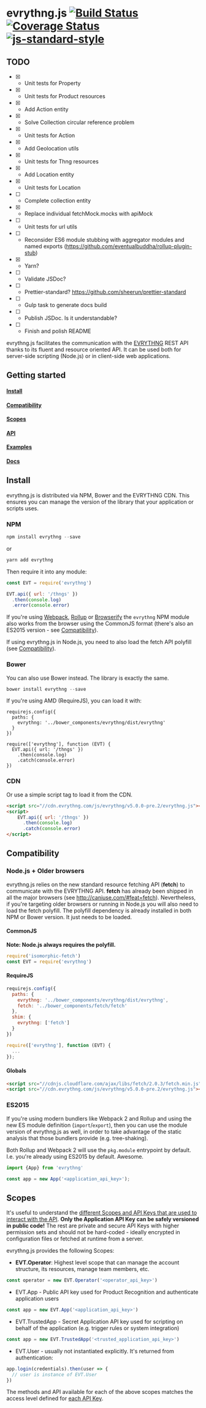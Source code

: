 # evrythng.js [![Build Status](https://travis-ci.org/evrythng/evrythng.js.svg?branch=v5.x)](https://travis-ci.org/evrythng/evrythng.js) [![Coverage Status](https://coveralls.io/repos/github/evrythng/evrythng.js/badge.svg?branch=v5.x)](https://coveralls.io/github/evrythng/evrythng.js?branch=v5.x) [![js-standard-style](https://img.shields.io/badge/code%20style-standard-brightgreen.svg)](http://standardjs.com/)

## TODO
* [x] - Unit tests for Property
* [x] - Unit tests for Product resources
* [x] - Add Action entity
* [x] - Solve Collection circular reference problem
* [x] - Unit tests for Action
* [x] - Add Geolocation utils
* [x] - Unit tests for Thng resources
* [x] - Add Location entity
* [x] - Unit tests for Location
* [ ] - Complete collection entity
* [x] - Replace individual fetchMock.mocks with apiMock
* [ ] - Unit tests for url utils
* [ ] - Reconsider ES6 module stubbing with aggregator modules and named exports (https://github.com/eventualbuddha/rollup-plugin-stub)
* [x] - Yarn?
* [ ] - Validate JSDoc?
* [ ] - Prettier-standard? https://github.com/sheerun/prettier-standard
* [ ] - Gulp task to generate docs build
* [ ] - Publish JSDoc. Is it understandable?
* [ ] - Finish and polish README

evrythng.js facilitates the communication with the [EVRYTHNG](https://developers.evrythng.com) REST API thanks to its fluent and
resource oriented API. It can be used both for server-side scripting (Node.js) or in client-side web applications.

## Getting started

#### [Install](#install)
#### [Compatibility](#compatibility)
#### [Scopes](#scopes)
#### [API](#api)
#### [Examples](#examples)
#### [Docs](#docs)

## Install

evrythng.js is distributed via NPM, Bower and the EVRYTHNG CDN. This ensures you can manage the version of the library that your
application or scripts uses.

### NPM

```javascript
npm install evrythng --save
```

or

```javascript
yarn add evrythng
```

Then require it into any module:

```javascript
const EVT = require('evrythng')

EVT.api({ url: '/thngs' })
  .then(console.log)
  .error(console.error)
```

If you're using [Webpack](https://webpack.js.org/), [Rollup](https://rollupjs.org/) or [Browserify](http://browserify.org/)
the `evrythng` NPM module also works from the browser using the CommonJS format (there's also an ES2015 version - see [Compatibility](#compatibility)).

If using evrythng.js in Node.js, you need to also load the fetch API polyfill (see [Compatibility](#compatibility)).

### Bower

You can also use Bower instead. The library is exactly the same.

```javascript
bower install evrythng --save
```

If you're using AMD (RequireJS), you can load it with:

```
requirejs.config({
  paths: {
    evrythng: '../bower_components/evrythng/dist/evrythng'
  }
})

require(['evrythng'], function (EVT) {
  EVT.api({ url: '/thngs' })
    .then(console.log)
    .catch(console.error)
})
```

### CDN

Or use a simple script tag to load it from the CDN.

```html
<script src="//cdn.evrythng.com/js/evrythng/v5.0.0-pre.2/evrythng.js"></script>
<script>
    EVT.api({ url: '/thngs' })
      .then(console.log)
      .catch(console.error)
</script>
```

## Compatibility

### Node.js + Older browsers

evrythng.js relies on the new standard resource fetching API (**fetch**) to communicate with the EVRYTHNG API. **fetch** has already
been shipped in all the major browsers (see http://caniuse.com/#feat=fetch). Nevertheless, if you're targeting older browsers or
running in Node.js you will also need to load the fetch polyfill. The polyfill dependency is already installed in both NPM or Bower
version. It just needs to be loaded.

#### CommonJS

**Note: Node.js always requires the polyfill.**

```javascript
require('isomorphic-fetch')
const EVT = require('evrythng')
```

#### RequireJS

```javascript
requirejs.config({
  paths: {
    evrythng: '../bower_components/evrythng/dist/evrythng',
    fetch: '../bower_components/fetch/fetch'
  },
  shim: {
    evrythng: ['fetch']
  }
})

require(['evrythng'], function (EVT) {
  ...
});
```

#### Globals

```html
<script src="//cdnjs.cloudflare.com/ajax/libs/fetch/2.0.3/fetch.min.js"></script>
<script src="//cdn.evrythng.com/js/evrythng/v5.0.0-pre.2/evrythng.js"></script>
```

### ES2015

If you're using modern bundlers like Webpack 2 and Rollup and using the new ES module definition (`import`/`export`), then you can
use the module version of evrythng.js as well, in order to take advantage of the static analysis that those bundlers provide
(e.g. tree-shaking).

Both Rollup and Webpack 2 will use the `pkg.module` entrypoint by default. I.e. you're already using ES2015 by default. Awesome.

```javascript
import {App} from 'evrythng'

const app = new App('<application_api_key>');
```

## Scopes

It's useful to understand the [different Scopes and API Keys that are used to interact with the API](https://developers.evrythng.com/docs/api-scope-and-key-permissions).
**Only the Application API Key can be safely versioned in public code!** The rest are private and secure API Keys with higher
permission sets and should not be hard-coded - ideally encrypted in configuration files or fetched at runtime from a server.

evrythng.js provides the following Scopes:

* **EVT.Operator**: Highest level scope that can manage the account structure, its resources, manage team members, etc.

```javascript
const operator = new EVT.Operator('<operator_api_key>')
```

* EVT.App - Public API key used for Product Recognition and authenticate application users

```javascript
const app = new EVT.App('<application_api_key>')
```

* EVT.TrustedApp - Secret Application API key used for scripting on behalf of the application (e.g. trigger rules or system integration)

```javascript
const app = new EVT.TrustedApp('<trusted_application_api_key>')
```

* EVT.User - usually not instantiated explicitly. It's returned from authentication:

```javascript
app.login(credentials).then(user => {
  // user is instance of EVT.User
})
```

The methods and API available for each of the above scopes matches the access level defined for
[each API Key](https://developers.evrythng.com/docs/api-scope-and-key-permissions).